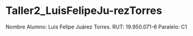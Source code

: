 # Taller2_LuisFelipeJu-rezTorres
Nombre Alumno: Luis Felipe Juárez Torres.
RUT: 19.950.071-6
Paralelo: C1
